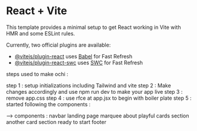 # React + Vite

This template provides a minimal setup to get React working in Vite with HMR and some ESLint rules.

Currently, two official plugins are available:

- [@vitejs/plugin-react](https://github.com/vitejs/vite-plugin-react/blob/main/packages/plugin-react/README.md) uses [Babel](https://babeljs.io/) for Fast Refresh
- [@vitejs/plugin-react-swc](https://github.com/vitejs/vite-plugin-react-swc) uses [SWC](https://swc.rs/) for Fast Refresh


steps used to make ochi : 

step 1 : setup initializations including Tailwind and vite
step 2 : Make changes accordingly and use npm run dev to make your app live
step 3 : remove app.css
step 4 : use rfce at app.jsx to begin with boiler plate
step 5 : started following the components :

--> components :
navbar 
landing page
marquee
about playful
cards section
another card section
ready to start
footer
